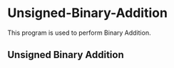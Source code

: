 # Unsigned-Binary-Addition
This program is used to perform Binary Addition.
## Unsigned Binary Addition
